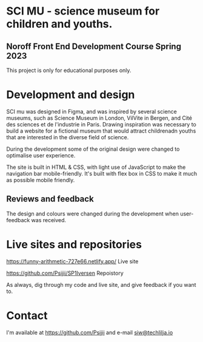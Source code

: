 # SCI MU - science museum for children and youths.
## Noroff Front End Development Course Spring 2023

This project is only for educational purposes only.

# Development and design

SCI mu was designed in Figma, and was inspired by several science museums, such as Science Museum in London, VilVite in Bergen, 
and Cité des sciences et de l'industrie in Paris.
Drawing inspiration was necessary to build a website for a fictional museum that would attract childrenadn youths that are interested in 
the diverse field of science.

During the development some of the original design were changed to optimalise user experience.

The site is built in HTML & CSS, with light use of JavaScript to make the navigation bar mobile-friendly.
It's built with flex box in CSS to make it much as possible mobile friendly.

## Reviews and feedback
The design and colours were changed during the development when user-feedback was received.

# Live sites and repositories

https://funny-arithmetic-727e66.netlify.app/ Live site

https://github.com/Psijii/SP1Iversen Repoistory

As always, dig through my code and live site, and give feedback if you want to.

# Contact
I'm available at https://github.com/Psijii and e-mail siw@techlilja.io

